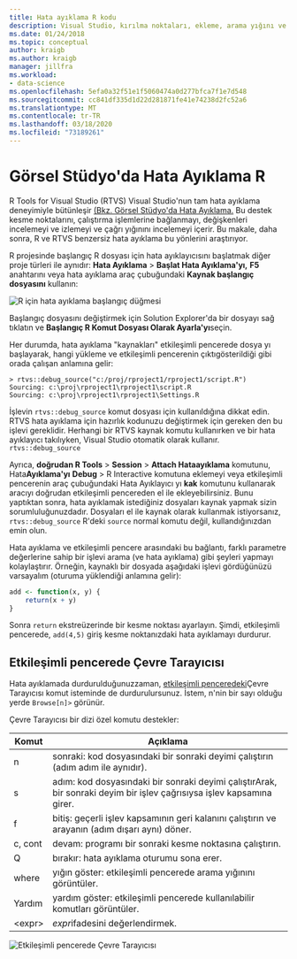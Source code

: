 ```yaml
---
title: Hata ayıklama R kodu
description: Visual Studio, kırılma noktaları, ekleme, arama yığını ve değişkenleri denetleme dahil olmak üzere R için tam bir hata ayıklama deneyimi sağlar.
ms.date: 01/24/2018
ms.topic: conceptual
author: kraigb
ms.author: kraigb
manager: jillfra
ms.workload:
- data-science
ms.openlocfilehash: 5efa0a32f51e1f5060474a0d277bfca7f1e7d548
ms.sourcegitcommit: cc841df335d1d22d281871fe41e74238d2fc52a6
ms.translationtype: MT
ms.contentlocale: tr-TR
ms.lasthandoff: 03/18/2020
ms.locfileid: "73189261"
---
```

# <a name="debug-r-in-visual-studio"></a>Görsel Stüdyo'da Hata Ayıklama R

R Tools for Visual Studio (RTVS) Visual Studio'nun tam hata ayıklama deneyimiyle bütünleşir [(Bkz. Görsel Stüdyo'da Hata Ayıklama.](../debugger/debugger-feature-tour.md) Bu destek kesme noktalarını, çalıştırma işlemlerine bağlanmayı, değişkenleri incelemeyi ve izlemeyi ve çağrı yığınını incelemeyi içerir. Bu makale, daha sonra, R ve RTVS benzersiz hata ayıklama bu yönlerini araştırıyor.

R projesinde başlangıç R dosyası için hata ayıklayıcısını başlatmak diğer proje türleri ile aynıdır: **Hata Ayıklama** > **Başlat Hata Ayıklama'yı,** **F5** anahtarını veya hata ayıklama araç çubuğundaki **Kaynak başlangıç dosyasını** kullanın:

![R için hata ayıklama başlangıç düğmesi](media/debugger-start-button.png)

Başlangıç dosyasını değiştirmek için Solution Explorer'da bir dosyayı sağ tıklatın ve **Başlangıç R Komut Dosyası Olarak Ayarla'yı**seçin.

Her durumda, hata ayıklama "kaynakları" etkileşimli pencerede dosya yı başlayarak, hangi yükleme ve etkileşimli pencerenin çıktıgösterildiği gibi orada çalışan anlamına gelir:

```output
> rtvs::debug_source("c:/proj/rproject1/rproject1/script.R")
Sourcing: c:\proj\rproject1\rproject1\script.R
Sourcing: c:\proj\rproject1\rproject1\Settings.R
```

İşlevin `rtvs::debug_source` komut dosyası için kullanıldığına dikkat edin. RTVS hata ayıklama için hazırlık kodunuzu değiştirmek için gereken den bu işlevi gereklidir. Herhangi bir RTVS kaynak komutu kullanırken ve bir hata ayıklayıcı takılıyken, Visual Studio otomatik olarak kullanır. `rtvs::debug_source`

Ayrıca, **doğrudan R Tools** > **Session** > **Attach Hataayıklama** komutunu, Hata**Ayıklama'yı** **Debug** > R Interactive komutuna eklemeyi veya etkileşimli pencerenin araç çubuğundaki Hata Ayıklayıcı yı **kak** komutunu kullanarak aracıyı doğrudan etkileşimli pencereden el ile ekleyebilirsiniz. Bunu yaptıktan sonra, hata ayıklamak istediğiniz dosyaları kaynak yapmak sizin sorumluluğunuzdadır. Dosyaları el ile kaynak olarak kullanmak istiyorsanız, `rtvs::debug_source` R'deki `source` normal komutu değil, kullandığınızdan emin olun.

Hata ayıklama ve etkileşimli pencere arasındaki bu bağlantı, farklı parametre değerlerine sahip bir işlevi arama (ve hata ayıklama) gibi şeyleri yapmayı kolaylaştırır. Örneğin, kaynaklı bir dosyada aşağıdaki işlevi gördüğünüzü varsayalım (oturuma yüklendiği anlamına gelir):

```R
add <- function(x, y) {
    return(x + y)
}
```

Sonra `return` ekstreüzerinde bir kesme noktası ayarlayın. Şimdi, etkileşimli pencerede, `add(4,5)` giriş kesme noktanızdaki hata ayıklamayı durdurur.

## <a name="environment-browser-in-the-interactive-window"></a>Etkileşimli pencerede Çevre Tarayıcısı

Hata ayıklamada durdurulduğunuzzaman, [etkileşimli penceredeki](interactive-repl-for-r-in-visual-studio.md)Çevre Tarayıcısı komut isteminde de durdurulursunuz. İstem, n'nin bir sayı olduğu yerde `Browse[n]>` görünür.

Çevre Tarayıcısı bir dizi özel komutu destekler:

| Komut | Açıklama |
| --- | --- |
| n | sonraki: kod dosyasındaki bir sonraki deyimi çalıştırın (adım adım ile aynıdır). |
| s | adım: kod dosyasındaki bir sonraki deyimi çalıştırArak, bir sonraki deyim bir işlev çağrısıysa işlev kapsamına girer. |
| f | bitiş: geçerli işlev kapsamının geri kalanını çalıştırın ve arayanın (adım dışarı aynı) döner. |
| c, cont | devam: programı bir sonraki kesme noktasına çalıştırın. |
| Q | bırakır: hata ayıklama oturumu sona erer. |
| where | yığın göster: etkileşimli pencerede arama yığınını görüntüler. |
| Yardım | yardım göster: etkileşimli pencerede kullanılabilir komutları görüntüler. |
| &lt;expr&gt; | *expr*ifadesini değerlendirmek. |

![Etkileşimli pencerede Çevre Tarayıcısı](media/debugger-environment-browser.png)
